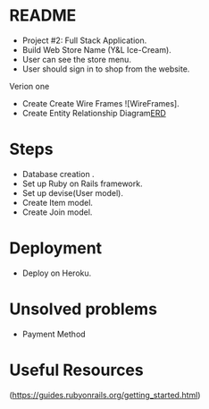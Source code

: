# README
- Project #2: Full Stack Application.
- Build Web Store Name (Y&L Ice-Cream).
- User can see the store menu.
- User should sign in to shop from the website.

Verion one 
* Create Create Wire Frames ![WireFrames].
* Create Entity Relationship Diagram[ERD](app/assets/images/image_from_ios_160.jpg)

# Steps 
* Database creation .
* Set up Ruby on Rails framework. 
* Set up devise(User model).
* Create Item model.
* Create Join model.


# Deployment
- Deploy on Heroku.
# Unsolved problems
- Payment Method 

 # Useful Resources
(https://guides.rubyonrails.org/getting_started.html)